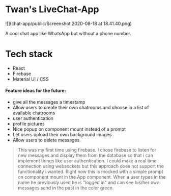 # Twan's LiveChat-App

![](chat-app/public/Screenshot 2020-08-18 at 18.41.40.png)


A cool chat app like WhatsApp but without a phone number.

# Tech stack
  - React 
  - Firebase
  - Material UI / CSS

  

#### Feature ideas for the future:
  - give all the messages a timestamp
  - Allow users to create their own chatrooms and choose in a list of available chatrooms
  - user authentication
  - profile pictures
  - Nice popup on component mount instead of a prompt
  - Let users upload their own background images
  - Allow users to delete messages



> This was my first time using firebase.
> I chose firebase to listen for new messages
> and display them from the database so that i 
> can implement things like user authentication.
> I could make a real time connection using websockets
> but this approach does not support the functionality i wanted.
> Right now this is mocked with a simple prompt on component mount in the App component.
> When a user types in the name he previously used he is "logged in"
and can see his/her own messages send in the past in the color green.

